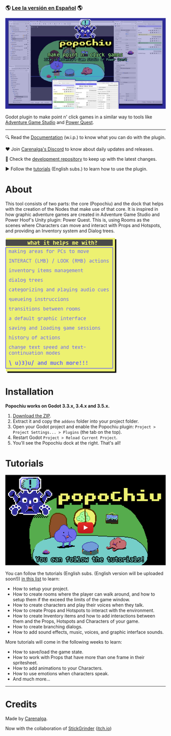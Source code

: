 ### 🌎 [Lee la versión en Español](./LEEME.md) 🌎

![cover](./repo_imgs/popochiu_hero.png "Popochiu")

Godot plugin to make point n' click games in a similar way to tools like [Adventure Game Studio](https://www.adventuregamestudio.co.uk/) and [Power Quest](https://powerhoof.itch.io/powerquest).

---

🔍 Read the [Documentation](https://github.com/mapedorr/popochiu/wiki) (w.i.p.) to know what you can do with the plugin.

❤️ Join [Carenalga's Discord](https://discord.gg/Frv8C9Ters) to know about daily updates and releases.

🧠 Check the [development repository](https://github.com/mapedorr/popochiu-dev) to keep up with the latest changes.

▶️ Follow the [tutorials](https://www.youtube.com/playlist?list=PLH0IOYEunrBDz6h4G3vujEmQUZs8vLjz8) (English subs.) to learn how to use the plugin.


# About

This tool consists of two parts: the core (Popochiu) and the dock that helps with the creation of the Nodes that make use of that core. It is inspired in how graphic adventure games are created in Adventure Game Studio and Power Hoof's Unity plugin: Power Quest. This is, using Rooms as the scenes where Characters can move and interact with Props and Hotspots, and providing an Inventory system and Dialog trees.

![features](./repo_imgs/popochiu_list_of_features.png "Features")

<!-- ![interaction](./repo_imgs/popochiu_interaction.png "Interaction") ![inventory](./repo_imgs/popochiu_inventory_management.png "Inventory management") ![items_use](./repo_imgs/popochiu_items_use.png "Items use") ![dialog_trees](./repo_imgs/popochiu_dialog_trees.png "Dialog trees") -->


# Installation

**Popochiu works on Godot 3.3.x, 3.4.x and 3.5.x.**

1. [Download the ZIP](https://github.com/mapedorr/popochiu/archive/refs/heads/main.zip).
2. Extract it and copy the `addons` folder into your project folder.
3. Open your Godot project and enable the Popochiu plugin: `Project > Project Settings... > Plugins` (the tab on the top).
4. Restart Godot `Project > Reload Current Project`.
5. You'll see the Popochiu dock at the right. That's all!


# Tutorials

[![tutorials](./repo_imgs/popochiu_tutorials_button.png "Go to the tutorials")](https://www.youtube.com/playlist?list=PLH0IOYEunrBDz6h4G3vujEmQUZs8vLjz8)

You can follow the tutorials (English subs. (English version will be uploaded soon!)) [in this list](https://www.youtube.com/playlist?list=PLH0IOYEunrBDz6h4G3vujEmQUZs8vLjz8) to learn:

- How to setup your project.
- How to create rooms where the player can walk around, and how to setup them if the exceed the limits of the game window.
- How to create characters and play their voices when they talk.
- How to create Props and Hotspots to interact with the environment.
- How to create Inventory items and how to add interactions between them and the Props, Hotspots and Characters of your game.
- How to create branching dialogs.
- How to add sound effects, music, voices, and graphic interface sounds.

More tutorials will come in the following weeks to learn:

- How to save/load the game state.
- How to work with Props that have more than one frame in their spritesheet.
- How to add animations to your Characters.
- How to use emotions when characters speak.
- And much more...

---

# Credits

Made by [Carenalga](https://mapedorr.itch.io).

Now with the collaboration of [StickGrinder](https://twitter.com/StickGrinder) ([itch.io](https://illiteratecodegames.itch.io))
